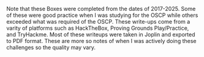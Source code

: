 Note that these Boxes were completed from the dates of 2017-2025. Some of these were good practice when I was studying for the OSCP while others exceeded what was required of the OSCP. These write-ups come from a varity of platforms such as HackTheBox, Proving Grounds Play/Practice, and TryHackme. Most of these writeups were taken in Joplin and exported to PDF format. These are more so notes of when I was actively doing these challenges so the quality may vary.  
